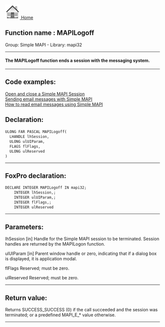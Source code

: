 [<img src="../../images/home.png"> Home ](https://github.com/VFPX/Win32API)  

## Function name : MAPILogoff
Group: Simple MAPI - Library: mapi32    
***  


#### The MAPILogoff function ends a session with the messaging system.
***  


## Code examples:
[Open and close a Simple MAPI Session](../../samples/sample_190.md)  
[Sending email messages with Simple MAPI](../../samples/sample_193.md)  
[How to read email messages using Simple MAPI](../../samples/sample_270.md)  

## Declaration:
```foxpro  
ULONG FAR PASCAL MAPILogoff(
  LHANDLE lhSession,
  ULONG ulUIParam,
  FLAGS flFlags,
  ULONG ulReserved
)  
```  
***  


## FoxPro declaration:
```foxpro  
DECLARE INTEGER MAPILogoff IN mapi32;
	INTEGER lhSession,;
	INTEGER ulUIParam,;
	INTEGER flFlags,;
	INTEGER ulReserved  
```  
***  


## Parameters:
lhSession 
[in] Handle for the Simple MAPI session to be terminated. Session handles are returned by the MAPILogon function. 

ulUIParam 
[in] Parent window handle or zero, indicating that if a dialog box is displayed, it is application modal. 

flFlags 
Reserved; must be zero. 

ulReserved 
Reserved; must be zero. 
  
***  


## Return value:
Returns SUCCESS_SUCCESS (0) if the call succeeded and the session was terminated; or a predefined MAPI_E_* value otherwise.  
***  

